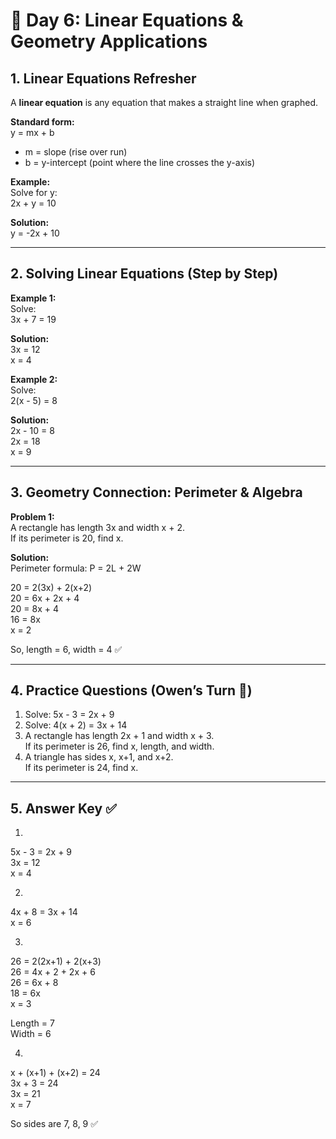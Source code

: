 # 📘 Day 6: Linear Equations & Geometry Applications  

## 1. Linear Equations Refresher  

A **linear equation** is any equation that makes a straight line when graphed.  

**Standard form:**  
y = mx + b  

- m = slope (rise over run)  
- b = y-intercept (point where the line crosses the y-axis)  

**Example:**  
Solve for y:  
2x + y = 10  

**Solution:**  
y = -2x + 10  

---

## 2. Solving Linear Equations (Step by Step)  

**Example 1:**  
Solve:  
3x + 7 = 19  

**Solution:**  
3x = 12  
x = 4  

**Example 2:**  
Solve:  
2(x - 5) = 8  

**Solution:**  
2x - 10 = 8  
2x = 18  
x = 9  

---

## 3. Geometry Connection: Perimeter & Algebra  

**Problem 1:**  
A rectangle has length 3x and width x + 2.  
If its perimeter is 20, find x.  

**Solution:**  
Perimeter formula: P = 2L + 2W  

20 = 2(3x) + 2(x+2)  
20 = 6x + 2x + 4  
20 = 8x + 4  
16 = 8x  
x = 2  

So, length = 6, width = 4 ✅  

---

## 4. Practice Questions (Owen’s Turn 🚀)  

1. Solve: 5x - 3 = 2x + 9  
2. Solve: 4(x + 2) = 3x + 14  
3. A rectangle has length 2x + 1 and width x + 3.  
   If its perimeter is 26, find x, length, and width.  
4. A triangle has sides x, x+1, and x+2.  
   If its perimeter is 24, find x.  

---

## 5. Answer Key ✅  

1.  
5x - 3 = 2x + 9  
3x = 12  
x = 4  

2.  
4x + 8 = 3x + 14  
x = 6  

3.  
26 = 2(2x+1) + 2(x+3)  
26 = 4x + 2 + 2x + 6  
26 = 6x + 8  
18 = 6x  
x = 3  

Length = 7  
Width = 6  

4.  
x + (x+1) + (x+2) = 24  
3x + 3 = 24  
3x = 21  
x = 7  

So sides are 7, 8, 9 ✅  
